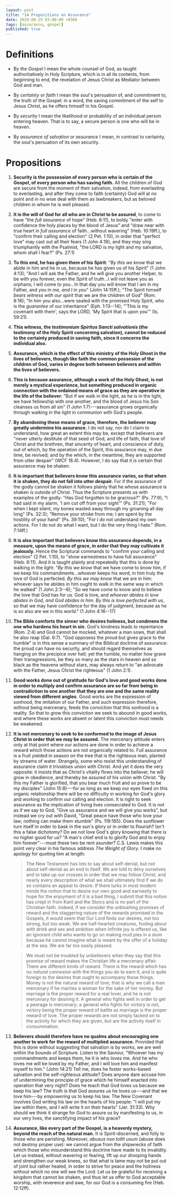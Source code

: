 ```yaml
---
layout: post
title: "14 Propositions on Assurance"
date: 2020-08-25 03:00:00 +0300
tags: [assurance, gospel]
published: true
---
```


# Definitions
- By _the Gospel_ I mean the whole counsel of God, as taught authoritatively in Holy Scripture,
   which is in all its contents, from beginning to end, the revelation of Jesus Christ as Mediator
   between God and man.

- By _certainty_ or _faith_ I mean the soul's persuation of, and commitment to, the truth of the
  Gospel: in a word, the saving commitment of the self to Jesus Christ, as he offers himself in his
  Gospel.

- By _security_ I mean the likelihood or probability of an individual person entering heaven.
   That is to say, a secure person is one who will be in heaven.

- By _assurance of salvation_ or _assurance_ I mean, in contrast to certainty, the soul's
   persuation of its own security.

# Propositions
1. **Security is the possession of every person who is certain of the Gospel, of every person who has
   saving faith.** All the children of God are secure from the moment of their salvation, indeed,
   from everlasting to everlasting, and after they come to faith (certainty) God will at no point
   and in no wise deal with them as lawbreakers, but as beloved children in whom he is well pleased.

2. **It is the will of God for all who are in Christ to be assured**, to come to have "the _full
   assurance_ of hope" (Heb. 6:11), to boldy "enter with confidence the holy places by the blood of
   Jesus" and "draw near with true heart in _full assurance_ of faith...without wavering" (Heb.
   10:19ff.), to "confirm their calling and election" (2 Pet. 1:10), in order that "perfect love"
   may cast out all their fears (1 John 4:18), and they may sing triumphantly with the Psalmist,
   "the LORD is my light and my salvation, whom shall I fear?" (Ps. 27:1)

3. **To this end, he has given them of his Spirit**: "_By this we know_ that we abide in him and he
   in us, because he has given us of his Spirit" (1 John 4:13); "And I will ask the Father, and he
   will give you another Helper, to be with you forever, even the Spirit of truth...I will not leave
   you as orphans; I will come to you...In that day you will _know_ that I am in my Father, and _you
   in me, and I in you_" (John 14:15ff.); "The Spirit himself _bears witness with our spirit_ that
   we are the children of God" (Rom. 8:16); "In him you also...were sealed with the promised Holy
   Spirit, who is the _guarantee_ of our inheritance" (Eph. 1:13--14); "'This is my covenant with
   them', says the LORD, 'My Spirit that is upon you'" (Is. 59:21).

4. **This witness, the _testimonium Spiritus Sancti salvationis_ (the testimony of the Holy Spirit
   concerning salvation), cannot be reduced to the certainty produced in saving faith, since it
   concerns the individual also.**

5. **Assurance, which is the effect of this ministry of the Holy Ghost in the lives of believers,
   though like faith the common possesion of the children of God, varies in degree both between
   believers and within the lives of believers.**

6. **This is because assurance, although a work of the Holy Ghost, is not merely a mystical
   experience, but something produced in organic connection with the ordained means of grace as they
   are operative in the life of the believer**: "But if we walk in the light, as he is in the light,
   we have fellowship with one another, and the blood of Jesus his Son cleanses us from all sin" (1
   John 1:7)---assurance grows organically through walking in the light in communion with God's
   people.

7. **By abandoning these means of grace, therefore, the believer may greatly undermine his
   assurance.** I do not say, nor do I claim to understand, how great an extent this may be, except
   that believers are "never utterly destitute of that seed of God, and life of faith, that love of
   Christ and the brethren, that sincerity of heart, and conscience of duty, out of which, by the
   operation of the Spirit, this assurance may, in due time, be revived; and by the which, in the
   meantime, they are supported from utter despair" (WCF 18.4). However, I do say that it is certain
   that assurance may be shaken.

8. **It is important that believers know this assurance varies, so that when it is shaken, they do
   not fall into utter despair.** For if the assurance of the godly cannot be shaken it follows
   plainly that he whose assurance is shaken is outside of Christ. Thus the Scripture presents us
   with examples of the godly: "Has God forgotten to be gracious?" (Ps. 77:9); "I had said in my
   alarm, 'I am cut off from your sight'" (Ps. 31:21); "For when I kept silent, my bones wasted away
   through my groaning all day long" (Ps. 32:3); "Remove your stroke from me; I am spent by the
   hostility of your hand" (Ps. 39:10); "For I do not understand my own actions. For I do not do
   what I want, but I do the very thing I hate." (Rom. 7:14ff.)

9. **It is also important that believers know this assurance depends, in a measure, upon the means
   of grace, in order that they may cultivate it jealously.** Hence the Scriptural commands to
   "confirm your calling and election" (2 Pet. 1:10), to "show earnestness to have full assurance"
   (Heb.  6:11). And it is taught plainly and repeatedly that this is done by walking in the light:
   "_By this we know_ that we have come to know him, if we keep his commandments...whoever keeps his
   word, in him truly the love of God is perfected. _By this we may know_ that we are in him:
   whoever says he abides in him ought to walk in the same way in which he walked" (1 John 2:3--6);
   "So we have come to know and to believe the love that God has for us. God is love, and _whoever
   abides in love abides in God, and God abides in him. By this is love perfected with us_, so that
   we may have confidence for the day of judgment, because as he is so also are we in this world."
   (1 John 4:16--17)

10. **The Bible comforts the sinner who desires holiness, but condmens the one who hardens his heart
   in sin.** God's kindness leads to repentance (Rom. 2:4) and God cannot be mocked, whatever a man
   sows, that shall he also reap (Gal. 6:7). "God opposess the proud but gives grace to the humble"
   is in this sense a summary of the Biblical doctrine of assurance: the proud can have no security,
   and should regard themselves as hanging on the precipice over hell; yet the humble, no matter how
   grave their transgressions, be they so many as the stars in heaven and so black as the heavens
   without stars, may always return to "an advocate with the Father, Jesus Christ the righteous" (1
   John 2:1).

11. **Good works done out of gratitude for God's love and good works done in order to multiply and
   confirm assurance are so far from being in contradiction to one another that they are one and the
   same reality viewed from different angles.** Good works are the expression of sonhood, the
   imitation of our Father, and such expression therefore, without being mercenary, feeds the
   conviction that this sonhood is a reality. So that to grow this conviction we seek to abound in
   good works, and where these works are absent or latent this conviction must needs be weakened.

12. **It is not mercenary to seek to be conformed to the image of Jesus Christ in order that we may
   be assured.** The mercenary attitude enters only at that point where our actions are done in
   order to achieve a reward which those actions are not organically related to. Full assurance is a
   fruit yielded in season on the tree that is the righteous man, planted by streams of water.
   Strangely, some who resist this understanding of assurance claim it trivialises union with
   Christ. And yet it does the very opposite: it insists that as Christ's vitality flows into the
   believer, he will grow in obedience, and thereby be assured of his union with Christ. "By this
   my Father is glorified, that you bear much fruit and so prove to be my disciples" (John
   15:8)---for as long as we keep our eyes fixed on this organic relationship there will be no
   difficulty in working for God's glory and working to confirm our calling and election. It is
   right to seek assurance as the implication of living lives consecrated to God. It is not as if we
   say to God, "Give us assurance and we will give you works", but instead we cry out with David,
   "Great peace have those who love your law; nothing can make them stumble" (Ps. 119:165).  Does
   the sunflower turn itself in order to bask in the sun's glory or in order to flourish? Isn't this
   a false dichotomy? Do we not love God's glory knowing that there is no higher good for us? "A
   man's chief end is to glorify God and to enjoy him forever"---must these two be rent asunder?
   C.S. Lewis makes this point very clear in his famous address _The Weight of Glory_. I make no
   apology for quoting him at length: 
    > The New Testament has lots to say about self-denial, but not about self-denial as an end in
    > itself. We are told to deny ourselves and to take up our crosses in order that we may follow
    > Christ; and nearly every description of what we shall ultimately find if we do so contains an
    > appeal to desire. If there lurks in most modern minds the notion that to desire our own good
    > and earnestly to hope for the enjoyment of it is a bad thing, I submit that this notion has
    > crept in from Kant and the Stoics and is no part of the Christian faith. Indeed, if we
    > consider the unblushing promises of reward and the staggering nature of the rewards promised
    > in the Gospels, it would seem that Our Lord finds our desires, not too strong, but too weak.
    > We are half-hearted creatures, fooling about with drink and sex and ambition when infinite joy
    > is offered us, like an ignorant child who wants to go on making mud pies in a slum because he
    > cannot imagine what is meant by the offer of a holiday at the sea. We are far too easily
    > pleased. 

    > We must not be troubled by unbelievers when they say that this promise of reward makes the
    > Christian life a mercenary affair. There are different kinds of reward. There is the reward
    > which has no _natural connexion_ with the things you do to earn it, and is quite foreign to
    > the desires that ought to accompany those things. Money is not the natural reward of love;
    > that is why we call a man mercenary if he marries a woman for the sake of her money. But
    > marriage is the proper reward for a real lover, and he is not mercenary for desiring it. A
    > general who fights well in order to get a peerage is mercenary; a general who fights for
    > victory is not, victory being the proper reward of battle as marriage is the proper reward of
    > love. The proper rewards are not simply tacked on to the activity for which they are given,
    > but are the activity itself in consummation. 

13. **Believers should therefore have no qualms about encouraging one another to work for the reward
   of multiplied assurance.** Provided that this is done without suggesting that salvation is by
   works, we are well within the bounds of Scripture. Listen to the Saviour, "Whoever has my
   commandments and keeps them, he it is who loves me. And he who loves me will be loved by my
   Father, and I will love him and manifest myself to him." (John 14:21) Tell me, does he foster
   works-based salvation and the self-righteous attitude? Does anyone dare accuse him of undermining
   the principle of grace which he himself enacted into operation that very night? Does he teach
   that God loves us because we keep his law? The truth is that God assures us he loves us---and
   that we love him---by _empowering_ us to keep his law. The New Covenant involves God writing his
   law on the hearts of his people: "I will put my law within them, and I will write it on their
   hearts" (Jer.  31:33).  Why should we think it strange for God to assure us by manifesting to us,
   in our very lives, the sanctifying impact of his grace?

14. **Assurance, like every part of the Gospel, is a heavenly mystery, beyond the reach of the
   natural man.** It is Spirit-discerned, and folly to those who are perishing. Moreover, _abusus
   non tollit usum_ (abuse does not destroy proper use): we cannot argue from the shipwrecks of
   faith which those who misunderstand this doctrine have made to its invalidity. Let us instead,
   without wavering or fearing, lift up our drooping hands and strengthen our weak knees, so that
   what is lame may not be put out of joint but rather healed, in order to strive for peace and the
   holiness without which no one will see the Lord. Let us be grateful for receiving a kingdom that
   cannot be shaken, and thus let us offer to God acceptable worship, with reverence and awe, for
   our God is a consuming fire (Heb. 12:12ff).
